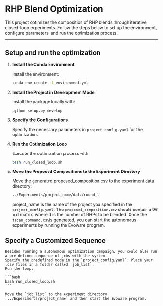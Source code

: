 # RHP Blend Optimization

This project optimizes the composition of RHP blends through iterative closed-loop experiments. Follow the steps below to set up the environment, configure parameters, and run the optimization process.

---

## Setup and run the optimization

1. **Install the Conda Environment**  

    Install the environment:
    ```bash
    conda env create -f environment.yml
    ```
2. **Install the Project in Development Mode**  

    Install the package locally with:
    ```bash
    python setup.py develop
    ```
3. **Specify the Configurations**  

    Specify the necessary parameters in `project_config.yaml` for the optimization.

4. **Run the Optimization Loop**  

    Execute the optimization process with:
    ```bash
    bash run_closed_loop.sh
    ```

5. **Move the Proposed Compositions to the Experiment Directory**  

    Move the generated proposed_composition.csv to the experiment data directory:
    ```bash
    ../Experiments/project_name/data/round_1
    ```
    project_name is the name of the project you specified in the `project_config.yaml`.
    The `proposed_composition.csv` should contain a 96 × d matrix, where d is the number of RHPs to be blended.
    Once the `tecan_command.csv`is generated, you can start the autonomous experiments by running the Evoware program.

## Specify a Customized Sequence 

    Besides running a autonomous optimization campaign, you could also run a pre-defined sequence of jobs with the system.
    Specify the predefined mode in the `project_config.yaml`. Place your .csv files in a folder called `job_list`.
    Run the loop:

    ```bash
    bash run_closed_loop.sh  
    ```
    
    Move the `job_list` to the experiment directory `../Experiments/project_name` and then start the Evoware program.

